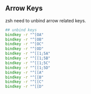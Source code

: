 ## Arrow Keys

zsh need to unbind arrow related keys.

```zsh
## unbind keys
bindkey -r "^[OA"
bindkey -r "^[OB"
bindkey -r "^[OC"
bindkey -r "^[OD"
bindkey -r "^[[1;5A"
bindkey -r "^[[1;5B"
bindkey -r "^[[1;5C"
bindkey -r "^[[1;5D"
bindkey -r "^[[A"
bindkey -r "^[[B"
bindkey -r "^[[C"
bindkey -r "^[[D"
```
